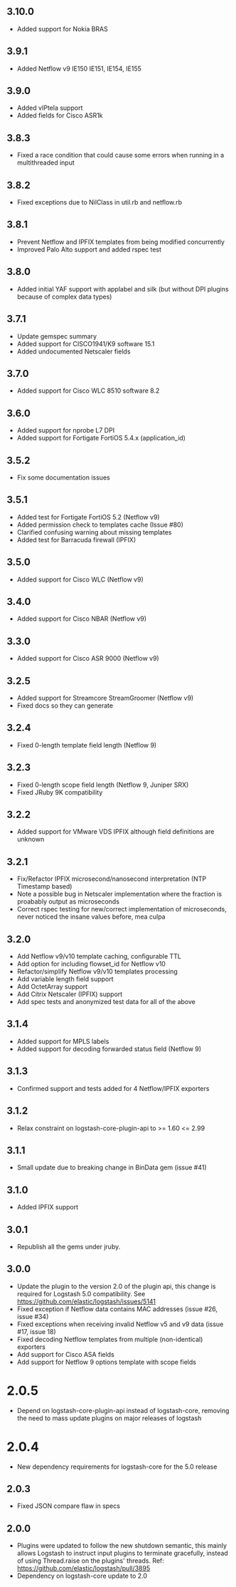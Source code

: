 ## 3.10.0

  - Added support for Nokia BRAS

## 3.9.1

  - Added Netflow v9 IE150 IE151, IE154, IE155

## 3.9.0

  - Added vIPtela support
  - Added fields for Cisco ASR1k

## 3.8.3

  - Fixed a race condition that could cause some errors when running in a multithreaded input

## 3.8.2

  - Fixed exceptions due to NilClass in util.rb and netflow.rb

## 3.8.1

  - Prevent Netflow and IPFIX templates from being modified concurrently
  - Improved Palo Alto support and added rspec test

## 3.8.0

  - Added initial YAF support with applabel and silk (but without DPI plugins because of complex data types)

## 3.7.1

  - Update gemspec summary
  - Added support for CISCO1941/K9 software 15.1 
  - Added undocumented Netscaler fields

## 3.7.0

  - Added support for Cisco WLC 8510 software 8.2

## 3.6.0

  - Added support for nprobe L7 DPI
  - Added support for Fortigate FortiOS 5.4.x (application_id)

## 3.5.2

  - Fix some documentation issues

## 3.5.1

  - Added test for Fortigate FortiOS 5.2 (Netflow v9)
  - Added permission check to templates cache (Issue #80)
  - Clarified confusing warning about missing templates
  - Added test for Barracuda firewall (IPFIX)

## 3.5.0

  - Added support for Cisco WLC (Netflow v9)

## 3.4.0

  - Added support for Cisco NBAR (Netflow v9)

## 3.3.0

  - Added support for Cisco ASR 9000 (Netflow v9)

## 3.2.5

  - Added support for Streamcore StreamGroomer (Netflow v9)
  - Fixed docs so they can generate

## 3.2.4

  - Fixed 0-length template field length (Netflow 9)

## 3.2.3

  - Fixed 0-length scope field length (Netflow 9, Juniper SRX)
  - Fixed JRuby 9K compatibility

## 3.2.2

  - Added support for VMware VDS IPFIX although field definitions are unknown

## 3.2.1

  - Fix/Refactor IPFIX microsecond/nanosecond interpretation (NTP Timestamp based)
  - Note a possible bug in Netscaler implementation where the fraction is proabably output as microseconds
  - Correct rspec testing for new/correct implementation of microseconds, never noticed the insane values before, mea culpa

## 3.2.0

  - Add Netflow v9/v10 template caching, configurable TTL
  - Add option for including flowset_id for Netflow v10
  - Refactor/simplify Netflow v9/v10 templates processing
  - Add variable length field support
  - Add OctetArray support
  - Add Citrix Netscaler (IPFIX) support
  - Add spec tests and anonymized test data for all of the above

## 3.1.4

  - Added support for MPLS labels
  - Added support for decoding forwarded status field (Netflow 9)

## 3.1.3

  - Confirmed support and tests added for 4 Netflow/IPFIX exporters

## 3.1.2

  - Relax constraint on logstash-core-plugin-api to >= 1.60 <= 2.99

## 3.1.1

  - Small update due to breaking change in BinData gem (issue #41)

## 3.1.0

  - Added IPFIX support

## 3.0.1

  - Republish all the gems under jruby.

## 3.0.0

  - Update the plugin to the version 2.0 of the plugin api, this change is required for Logstash 5.0 compatibility. See https://github.com/elastic/logstash/issues/5141
  - Fixed exception if Netflow data contains MAC addresses (issue #26, issue #34)
  - Fixed exceptions when receiving invalid Netflow v5 and v9 data (issue #17, issue 18)
  - Fixed decoding Netflow templates from multiple (non-identical) exporters
  - Add support for Cisco ASA fields
  - Add support for Netflow 9 options template with scope fields 

# 2.0.5

  - Depend on logstash-core-plugin-api instead of logstash-core, removing the need to mass update plugins on major releases of logstash

# 2.0.4

  - New dependency requirements for logstash-core for the 5.0 release

## 2.0.3

 - Fixed JSON compare flaw in specs

## 2.0.0

 - Plugins were updated to follow the new shutdown semantic, this mainly allows Logstash to instruct input plugins to terminate gracefully,
   instead of using Thread.raise on the plugins' threads. Ref: https://github.com/elastic/logstash/pull/3895
 - Dependency on logstash-core update to 2.0

